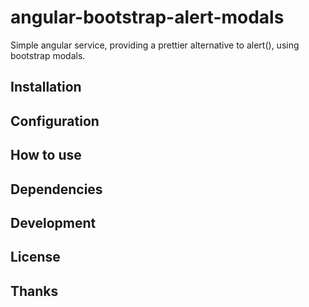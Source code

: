 # angular-bootstrap-alert-modals
Simple angular service, providing a prettier alternative to alert(), using bootstrap modals.

## Installation

## Configuration

## How to use

## Dependencies

## Development

## License

## Thanks
